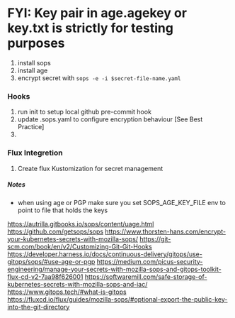 # FYI: Key pair in age.agekey or key.txt is strictly for testing purposes

1. install sops
2. install age
3. encrypt secret with ```sops -e -i $secret-file-name.yaml```

### Hooks
1. run init to setup local github pre-commit hook
2. update .sops.yaml to configure encryption behaviour [See Best Practice]
3. 

### Flux Integretion
1. Create flux Kustomization for secret management

##### Notes
- when using age or PGP make sure you set SOPS_AGE_KEY_FILE env to point to file that holds the keys


https://autrilla.gitbooks.io/sops/content/uage.html
https://github.com/getsops/sops
https://www.thorsten-hans.com/encrypt-your-kubernetes-secrets-with-mozilla-sops/
https://git-scm.com/book/en/v2/Customizing-Git-Git-Hooks
https://developer.harness.io/docs/continuous-delivery/gitops/use-gitops/sops/#use-age-or-pgp
https://medium.com/picus-security-engineering/manage-your-secrets-with-mozilla-sops-and-gitops-toolkit-flux-cd-v2-7aa98f626001
https://softwaremill.com/safe-storage-of-kubernetes-secrets-with-mozilla-sops-and-iac/
https://www.gitops.tech/#what-is-gitops
https://fluxcd.io/flux/guides/mozilla-sops/#optional-export-the-public-key-into-the-git-directory